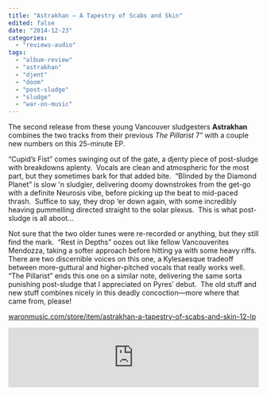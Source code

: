 ```yaml
---
title: "Astrakhan – A Tapestry of Scabs and Skin"
edited: false
date: "2014-12-23"
categories:
  - "reviews-audio"
tags:
  - "album-review"
  - "astrakhan"
  - "djent"
  - "doom"
  - "post-sludge"
  - "sludge"
  - "war-on-music"
---
```


The second release from these young Vancouver sludgesters **Astrakhan** combines the two tracks from their previous _The Pillarist_ 7” with a couple new numbers on this 25-minute EP.

“Cupid’s Fist” comes swinging out of the gate, a djenty piece of post-sludge with breakdowns aplenty.  Vocals are clean and atmospheric for the most part, but they sometimes bark for that added bite.  “Blinded by the Diamond Planet” is slow 'n sludgier, delivering doomy downstrokes from the get-go with a definite Neurosis vibe, before picking up the beat to mid-paced thrash.  Suffice to say, they drop ‘er down again, with some incredibly heaving pummelling directed straight to the solar plexus.  This is what post-sludge is all aboot…

Not sure that the two older tunes were re-recorded or anything, but they still find the mark.  “Rest in Depths” oozes out like fellow Vancouverites Mendozza, taking a softer approach before hitting ya with some heavy riffs.  There are two discernible voices on this one, a Kylesaesque tradeoff between more-guttural and higher-pitched vocals that really works well.  “The Pillarist” ends this one on a similar note, delivering the same sorta punishing post-sludge that I appreciated on Pyres’ debut.  The old stuff and new stuff combines nicely in this deadly concoction—more where that came from, please!

[waronmusic.com/store/item/astrakhan-a-tapestry-of-scabs-and-skin-12-lp](http://waronmusic.com/store/item/astrakhan-a-tapestry-of-scabs-and-skin-12-lp)

<iframe style="border: 0; width: 100%; height: 120px;" src="http://bandcamp.com/EmbeddedPlayer/album=3341949756/size=large/bgcol=ffffff/linkcol=0687f5/tracklist=false/artwork=small/transparent=true/" width="300" height="150" seamless=""><a href="http://astrakhanofficial.bandcamp.com/album/a-tapestry-of-scabs-and-skin">A Tapestry of Scabs and Skin by Astrakhan</a></iframe>
